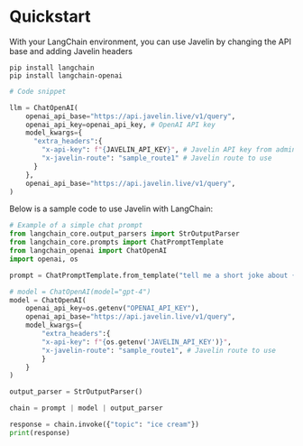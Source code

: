 # Quickstart  

With your LangChain environment, you can use Javelin by changing the API base and adding Javelin headers

```shell<!--
pip install langchain
pip install langchain-openai
```

```python
# Code snippet

llm = ChatOpenAI(
    openai_api_base="https://api.javelin.live/v1/query",
    openai_api_key=openai_api_key, # OpenAI API key
    model_kwargs={
      "extra_headers":{
        "x-api-key": f"{JAVELIN_API_KEY}", # Javelin API key from admin
        "x-javelin-route": "sample_route1" # Javelin route to use
      }
    },
    openai_api_base="https://api.javelin.live/v1/query",
)
```

Below is a sample code to use Javelin with LangChain:
```python
# Example of a simple chat prompt
from langchain_core.output_parsers import StrOutputParser
from langchain_core.prompts import ChatPromptTemplate
from langchain_openai import ChatOpenAI
import openai, os

prompt = ChatPromptTemplate.from_template("tell me a short joke about {topic}")

# model = ChatOpenAI(model="gpt-4")
model = ChatOpenAI(
    openai_api_key=os.getenv("OPENAI_API_KEY"),
    openai_api_base="https://api.javelin.live/v1/query",
    model_kwargs={
        "extra_headers":{
        "x-api-key": f"{os.getenv('JAVELIN_API_KEY')}",
        "x-javelin-route": "sample_route1", # Javelin route to use
        }
    }
)

output_parser = StrOutputParser()

chain = prompt | model | output_parser

response = chain.invoke({"topic": "ice cream"})
print(response)
```